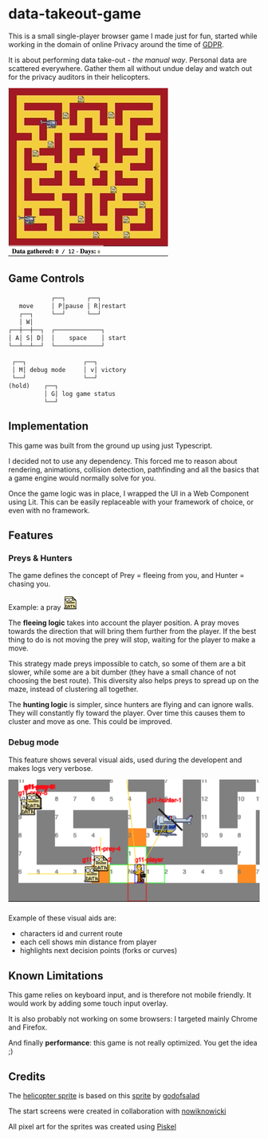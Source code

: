 # data-takeout-game

This is a small single-player browser game I made just for fun, started while working in the domain of online Privacy around the time of [GDPR](https://en.wikipedia.org/wiki/General_Data_Protection_Regulation).

It is about performing data take-out - _the manual way_.
Personal data are scattered everywhere. Gather them all without undue delay and watch out for the privacy auditors in their helicopters.

![demo](img/_docs/demo.gif)

## Game Controls

```
            ┌──┐      ┌──┐
   move     │ P│pause │ R│restart
   ┌──┐     └──┘      └──┘
   │ W│
┌──┼──┼──┐  ┌─────────────┐
│ A│ S│ D│  │    space    │ start
└──┴──┴──┘  └─────────────┘

 ┌──┐                ┌──┐
 │ M│ debug mode     │ v│ victory
 └──┘                └──┘
(hold)    ┌──┐
          │ G│ log game status
          └──┘
```

## Implementation

This game was built from the ground up using just Typescript.

I decided not to use any dependency. This forced me to reason about rendering, animations, collision detection, pathfinding and all the basics that a game engine would normally solve for you.

Once the game logic was in place, I wrapped the UI in a Web Component using Lit. This can be easily replaceable with your framework of choice, or even with no framework.

## Features

### Preys & Hunters

The game defines the concept of Prey = fleeing from you, and Hunter = chasing you.

Example: a pray
![data](img/_docs/data.gif)

The **fleeing logic** takes into account the player position. A pray moves towards the direction that will bring them further from the player. If the best thing to do is not moving the prey will stop, waiting for the player to make a move.

This strategy made preys impossible to catch, so some of them are a bit slower, while some are a bit dumber (they have a small chance of not choosing the best route). This diversity also helps preys to spread up on the maze, instead of clustering all together.

The **hunting logic** is simpler, since hunters are flying and can ignore walls. They will constantly fly toward the player.
Over time this causes them to cluster and move as one. This could be improved.

### Debug mode

This feature shows several visual aids, used during the developent and makes logs very verbose.

![debug-mode](img/_docs/debug-mode.png)

Example of these visual aids are:

- characters id and current route
- each cell shows min distance from player
- highlights next decision points (forks or curves)

## Known Limitations

This game relies on keyboard input, and is therefore not mobile friendly.
It would work by adding some touch input overlay.

It is also probably not working on some browsers: I targeted mainly Chrome and Firefox.

And finally **performance**: this game is not really optimized. You get the idea ;)

## Credits

The [helicopter sprite](img/sprites/authority.png) is based on this [sprite](https://www.pokecommunity.com/showthread.php?t=384499) by [godofsalad](https://www.pokecommunity.com/member.php?u=642968)

The start screens were created in collaboration with [nowiknowicki](https://www.behance.net/nowiknowicki)

All pixel art for the sprites was created using [Piskel](https://www.piskelapp.com/)
